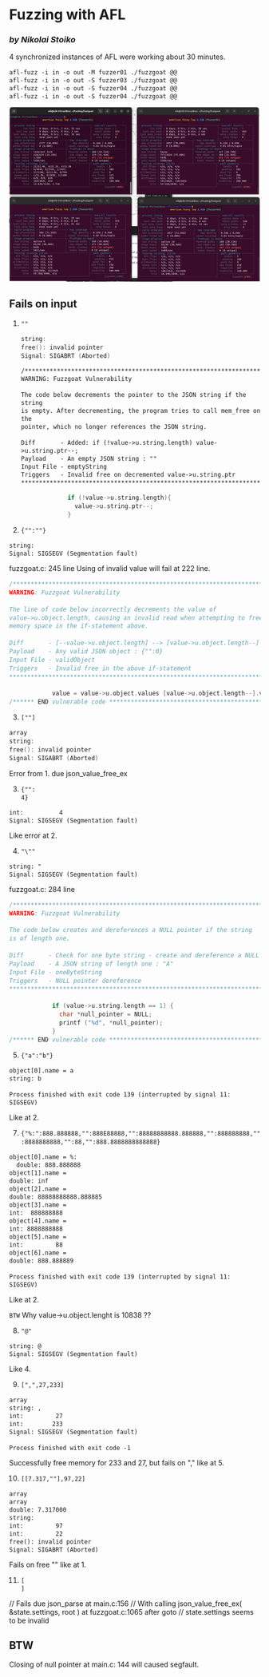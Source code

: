# Fuzzing with AFL 
### _by Nikolai Stoiko_

4 synchronized instances of AFL were working about 30 minutes. 

```shell
afl-fuzz -i in -o out -M fuzzer01 ./fuzzgoat @@ 
afl-fuzz -i in -o out -S fuzzer03 ./fuzzgoat @@ 
afl-fuzz -i in -o out -S fuzzer04 ./fuzzgoat @@ 
afl-fuzz -i in -o out -S fuzzer04 ./fuzzgoat @@ 
```

![Test_multithread.png](content%2FTest_multithread.png)

## Fails on input 

1. `""`

    ```c
    string:
    free(): invalid pointer
    Signal: SIGABRT (Aborted)
    ```
    
    ```// fuzzgoat.c: 265 line
    /******************************************************************************
    WARNING: Fuzzgoat Vulnerability
    
    The code below decrements the pointer to the JSON string if the string
    is empty. After decrementing, the program tries to call mem_free on the
    pointer, which no longer references the JSON string.
    
    Diff       - Added: if (!value->u.string.length) value->u.string.ptr--;
    Payload    - An empty JSON string : ""
    Input File - emptyString
    Triggers   - Invalid free on decremented value->u.string.ptr
    ******************************************************************************/
    ```
   ```c
                if (!value->u.string.length){
                  value->u.string.ptr--;
                }
    ```

2. `{"":""}`

```object[0].name =
string:
Signal: SIGSEGV (Segmentation fault)
```
 fuzzgoat.c: 245 line
 Using of invalid value will fail at 222 line.
```c
/******************************************************************************
WARNING: Fuzzgoat Vulnerability

The line of code below incorrectly decrements the value of
value->u.object.length, causing an invalid read when attempting to free the
memory space in the if-statement above.

Diff       - [--value->u.object.length] --> [value->u.object.length--]
Payload    - Any valid JSON object : {"":0}
Input File - validObject
Triggers   - Invalid free in the above if-statement
******************************************************************************/

            value = value->u.object.values [value->u.object.length--].value;
/****** END vulnerable code **************************************************/
```

3. `[""]`

```c
array
string:
free(): invalid pointer
Signal: SIGABRT (Aborted)
```

Error from 1. due json_value_free_ex


3. ```
   {"":
   4}
   ```

```object[0].name =
int:          4
Signal: SIGSEGV (Segmentation fault)
```
Like error at 2.


4. `"\""`
```
string: "
Signal: SIGSEGV (Segmentation fault)
```
fuzzgoat.c: 284 line
```c
/******************************************************************************
WARNING: Fuzzgoat Vulnerability

The code below creates and dereferences a NULL pointer if the string
is of length one.

Diff       - Check for one byte string - create and dereference a NULL pointer
Payload    - A JSON string of length one : "A"
Input File - oneByteString
Triggers   - NULL pointer dereference
******************************************************************************/

            if (value->u.string.length == 1) {
              char *null_pointer = NULL;
              printf ("%d", *null_pointer);
            }
/****** END vulnerable code **************************************************/
```

5. `{"a":"b"}`
```
object[0].name = a
string: b

Process finished with exit code 139 (interrupted by signal 11: SIGSEGV)
```
Like at 2.


7. `{"%:":888.888888,"":888E88888,"":88888888888.888888,"":888888888,"":8888888888,"":88,"":888.8888888888888}`

```
object[0].name = %:
  double: 888.888888
object[1].name =
double: inf
object[2].name =
double: 88888888888.888885
object[3].name =
int:  888888888
object[4].name =
int: 8888888888
object[5].name =
int:         88
object[6].name =
double: 888.888889

Process finished with exit code 139 (interrupted by signal 11: SIGSEGV)
```
 Like at 2.

 `BTW` Why value->u.object.lenght is 10838 ??


8. `"@"`
```
string: @
Signal: SIGSEGV (Segmentation fault)
```
 Like 4.

9. `[",",27,233]`
```
array
string: ,
int:         27
int:        233
Signal: SIGSEGV (Segmentation fault)

Process finished with exit code -1
```

 Successfully free memory for 233 and 27, but fails on "," like at 5.


10. `[[7.317,""],97,22]`
```
array
array
double: 7.317000
string:
int:         97
int:         22
free(): invalid pointer
Signal: SIGABRT (Aborted)
```
Fails on free "" like at 1.


11. ```
    [
    ]
    ```


// Fails due json_parse at main.c:156
// With calling json_value_free_ex( &state.settings, root ) at fuzzgoat.c:1065 after goto
// state.settings seems to be invalid


## BTW

Closing of null pointer at main.c: 144 will caused segfault.
